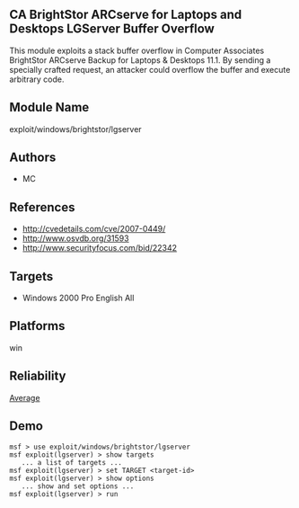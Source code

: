 ## CA BrightStor ARCserve for Laptops and Desktops LGServer Buffer Overflow

This module exploits a stack buffer overflow in Computer 
Associates BrightStor ARCserve Backup for Laptops & Desktops 
11.1. By sending a specially crafted request, an attacker 
could overflow the buffer and execute arbitrary code.


## Module Name
exploit/windows/brightstor/lgserver

## Authors
* MC


## References
* http://cvedetails.com/cve/2007-0449/
* http://www.osvdb.org/31593
* http://www.securityfocus.com/bid/22342



## Targets
* Windows 2000 Pro English All


## Platforms
win

## Reliability
[Average](https://github.com/rapid7/metasploit-framework/wiki/Exploit-Ranking)

## Demo

```
msf > use exploit/windows/brightstor/lgserver
msf exploit(lgserver) > show targets
   ... a list of targets ...
msf exploit(lgserver) > set TARGET <target-id>
msf exploit(lgserver) > show options
   ... show and set options ...
msf exploit(lgserver) > run
```
    
    